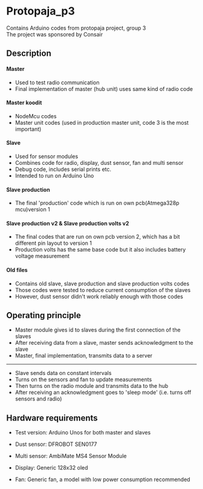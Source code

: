 # Protopaja_p3
Contains Arduino codes from protopaja project, group 3
<br/>
The project was sponsored by Consair



##		Description	



####	Master
	
 - Used to test radio communication
 - Final implementation of master (hub unit) uses same kind of radio code
 
#### Master koodit 

 - NodeMcu codes 
 - Master unit codes (used in production master unit, code 3 is the most important)

 
####	Slave
	
 - Used for sensor modules
 - Combines code for radio, display, dust sensor, fan and multi sensor
 - Debug code, includes serial prints etc.
 - Intended to run on Arduino Uno 
 
####	Slave production

 - The final 'production' code which is run on own pcb(Atmega328p mcu)version 1
 
#### 	Slave production v2 & Slave production volts v2

 - The final codes that are run on own pcb version 2, which has a bit different pin layout to version 1
 - Production volts has the same base code but it also includes battery voltage measurement

####	Old files
 - Contains old slave, slave production and slave production volts codes
 - Those codes were tested to reduce current consumption of the slaves
 - However, dust sensor didn't work reliably enough with those codes
 
 
##		Operating principle	

 - Master module gives id to slaves during the first connection of the slaves
 - After receiving data from a slave, master sends acknowledgment to the slave
 - Master, final implementation, transmits data to a server 
 
 ____
 
 - Slave sends data on constant intervals
 - Turns on the sensors and fan to update measurements
 - Then turns on the radio module and transmits data to the hub
 - After receiving an acknowledgment goes to 'sleep mode' (i.e. turns off sensors and radio)
 
 
 
##		Hardware requirements	

 - Test version: Arduino Unos for both master and slaves
 
 - Dust sensor: DFROBOT SEN0177
 
 - Multi sensor: AmbiMate MS4 Sensor Module
 
 - Display: Generic 128x32 oled
 
 - Fan: Generic fan, a model with low power consumption recommended



